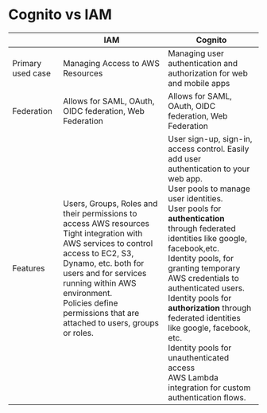 # Cognito vs IAM

|                   | IAM                                                                                                                                                                                                                                                                                                | Cognito                                                                                                                                                                                                                                                                                                                                                                                                                                                                                                                             |
|-------------------|----------------------------------------------------------------------------------------------------------------------------------------------------------------------------------------------------------------------------------------------------------------------------------------------------|-------------------------------------------------------------------------------------------------------------------------------------------------------------------------------------------------------------------------------------------------------------------------------------------------------------------------------------------------------------------------------------------------------------------------------------------------------------------------------------------------------------------------------------|
| Primary used case | Managing Access  to AWS Resources                                                                                                                                                                                                                                                                  | Managing user authentication and authorization for web and mobile apps                                                                                                                                                                                                                                                                                                                                                                                                                                                              |
| Federation        | Allows for SAML, OAuth, OIDC federation, Web Federation                                                                                                                                                                                                                                            | Allows for SAML, OAuth, OIDC federation, Web Federation                                                                                                                                                                                                                                                                                                                                                                                                                                                                             |
| Features          | Users, Groups, Roles and their permissions to access AWS resources<br/>Tight integration with AWS services to control access to EC2, S3, Dynamo, etc. both for users and for services running within AWS environment.<br/>Policies define permissions that are attached to users, groups or roles. | User sign-up, sign-in, access control. Easily add user authentication to your web app.<br/> User pools to manage user identities.<br/>User pools for **authentication** through federated identities like google, facebook,etc.<br/>Identity pools, for granting temporary AWS credentials to authenticated users.<br/>Identity pools for **authorization** through federated identities like google, facebook, etc.<br/>Identity pools for unauthenticated access<br/>AWS Lambda integration for custom authentication flows.<br/> |
